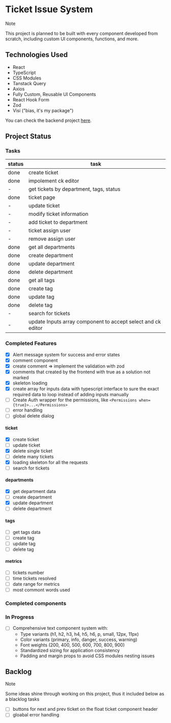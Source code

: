 # Ticket Issue System

> [!NOTE]
> This project is planned to be built with every component developed from scratch, including custom UI components, functions, and more.


## Technologies Used

- React
- TypeScript
- CSS Modules
- Tanstack Query
- Axios
- Fully Custom, Reusable UI Components
- React Hook Form
- Zod
- Visi ("bias, it's my package")

You can check the backend project [here](https://github.com/sfwnisme/backend-ticket-system).

## Project Status

### Tasks

 | status | task                                                         |
 | ------ | ------------------------------------------------------------ |
 | done   | create ticket                                                |
 | done   | impolement ck editor                                         |
 | -      | get tickets by department, tags, status                      |
 | done   | ticket page                                                  |
 | -      | update ticket                                                |
 | -      | modify ticket information                                    |
 | -      | add ticket to department                                     |
 | -      | ticket assign user                                           |
 | -      | remove assign user                                           |
 | done   | get all departments                                          |
 | done   | create department                                            |
 | done   | update department                                            |
 | done   | delete department                                            |
 | done   | get all tags                                                 |
 | done   | create tag                                                   |
 | done   | update tag                                                   |
 | done   | delete tag                                                   |
 | -      | search for tickets                                           |
 | -      | update Inputs array component to accept select and ck editor |

### Completed Features

- [x] Alert message system for success and error states
- [x] comment component
- [x] create comment => implement the validation with zod
- [x] comments that created by the frontend with true as a solution not marked
- [x] skeleton loading
- [x] create array for inputs data with typescript interface to sure the exact required data to loop instead of adding inputs manually
- [ ] Create Auth wrapper for the permissions, like `<Permissions when={true}>...</Permissions>`
- [ ] error handling
- [ ] global delete dialog

#### ticket
  
- [x] create ticket
- [ ] update ticket
- [x] delete single ticket
- [ ] delete many tickets
- [x] loading skeleton for all the requests
- [ ] search for tickets

#### departments

- [x] get department data
- [ ] create department
- [x] update department
- [ ] delete department

#### tags

- [ ] get tags data
- [ ] create tag
- [ ] update tag
- [ ] delete tag

#### metrics

- [ ] tickets number
- [ ] time tickets resolved
- [ ] date range for metrics
- [ ] most commont words used

### Completed components

### In Progress

- [ ] Comprehensive text component system with:
  - Type variants (h1, h2, h3, h4, h5, h6, p, small, 12px, 11px)
  - Color variants (primary, info, danger, success, warning)
  - Font weights (200, 400, 500, 600, 700, 800, 900)
  - Standardized sizing for application consistency
  - Padding and margin props to avoid CSS modules nesting issues

## Backlog

>[!note]
> Some ideas shine through working on this project, thus it included below as a blacklog tasks

- [ ] buttons for next and prev ticket on the float ticket component header
- [ ] gloabal error handling
